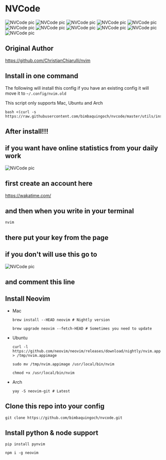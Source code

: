 # NVCode

![NVCode pic](./utils/images/theme0.png)
![NVCode pic](./utils/images/theme1.png)
![NVCode pic](./utils/images/theme2.png)
![NVCode pic](./utils/images/theme3.png)
![NVCode pic](./utils/images/theme4.png)
![NVCode pic](./utils/images/theme5.png)
![NVCode pic](./utils/images/theme6.png)
![NVCode pic](./utils/images/theme7.png)
![NVCode pic](./utils/images/theme8.png)
![NVCode pic](./utils/images/theme9.png)
![NVCode pic](./utils/images/theme10.png)

## Original Author

https://github.com/ChristianChiarulli/nvim

## Install in one command

The following will install this config if you have an existing config it will move it to `~/.config/nvim.old`

This script only supports Mac, Ubuntu and Arch

```
bash <(curl -s https://raw.githubusercontent.com/bimbaquingoch/nvcode/master/utils/install.sh)
```

## After install!!!

## if you want have online statistics from your daily work

![NVCode pic](./utils/images/waka.png)

## first create an account here

https://wakatime.com/

## and then when you write in your terminal

```
nvim
```

## there put your key from the page

## if you don't will use this go to

![NVCode pic](./utils/images/wakaConfig.png)

## and comment this line

## Install Neovim

- Mac

  ```
  brew install --HEAD neovim # Nightly version

  brew upgrade neovim --fetch-HEAD # Sometimes you need to update
  ```

- Ubuntu

  ```
  curl -l https://github.com/neovim/neovim/releases/download/nightly/nvim.appimage > /tmp/nvim.appimage

  sudo mv /tmp/nvim.appimage /usr/local/bin/nvim

  chmod +x /usr/local/bin/nvim
  ```

- Arch

  ```
  yay -S neovim-git # Latest
  ```

## Clone this repo into your config

```
git clone https://github.com/bimbaquingoch/nvcode.git
```

## Install python & node support

```
pip install pynvim
```

```
npm i -g neovim
```

